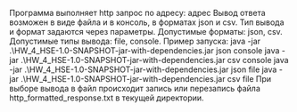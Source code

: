 Программа выполняет http запрос по адресу: адрес
Вывод ответа возможен в виде файла и в консоль, в форматах json и csv.
Тип вывода и формат задаются через параметры.
Допустимые форматы: json, csv.
Допустимые типы вывода: file, console.
Пример запуска:
java -jar .\HW_4_HSE-1.0-SNAPSHOT-jar-with-dependencies.jar json console
java -jar .\HW_4_HSE-1.0-SNAPSHOT-jar-with-dependencies.jar csv console
java -jar .\HW_4_HSE-1.0-SNAPSHOT-jar-with-dependencies.jar json file
java -jar .\HW_4_HSE-1.0-SNAPSHOT-jar-with-dependencies.jar csv file
При выборе вывода в файл происходит запись или перезапись файла http_formatted_response.txt в текущей директории.
